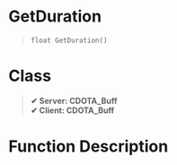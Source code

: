 # GetDuration
> `float GetDuration()`
# Class
> __✔ Server: CDOTA_Buff__  
> __✔ Client: CDOTA_Buff__  
# Function Description

